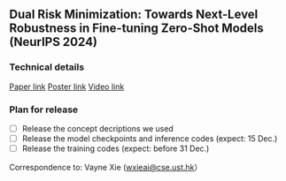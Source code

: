 ## Dual Risk Minimization: Towards Next-Level Robustness in Fine-tuning Zero-Shot Models (NeurIPS 2024)

### Technical details
[Paper link](https://arxiv.org/abs/2411.19757)
[Poster link](https://drive.google.com/file/d/1kD7zwrWxMg_7JaZ3J3dP0uuPh2zsUC5V/view?usp=drive_link)
[Video link](https://neurips.cc/virtual/2024/poster/93578)

### Plan for release

- [ ] Release the concept decriptions we used 
- [ ] Release the model checkpoints and inference codes (expect: 15 Dec.)
- [ ] Release the training codes (expect: before 31 Dec.)

Correspondence to: Vayne Xie (wxieai@cse.ust.hk）
